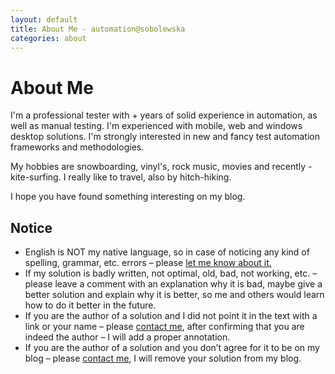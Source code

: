 ```yaml
---
layout: default
title: About Me - automation@sobolewska
categories: about
---
```


<div class="post">
	<h1 class="pageTitle">About Me</h1>
	<p class="intro">I'm a professional tester with <script type="text/javascript">document.write(new Date().getFullYear() - 2010);</script>+ years of solid experience in automation, as well as manual testing. I'm experienced with mobile, web and windows desktop solutions. I'm strongly interested in new and fancy test automation frameworks and methodologies.</p>
	<p>My hobbies are snowboarding, vinyl's, rock music, movies and recently - kite-surfing. I really like to travel, also by hitch-hiking.</p>
	<p>I hope you have found something interesting on my blog.</p>
	<a name="notice"></a><h2>Notice</h2>
	<ul>
	<li>English is NOT my native language, so in case of noticing any kind of spelling, grammar, etc. errors – please <a href="/contact">let me know about it.</a></li>
	<li>If my solution is badly written, not optimal, old, bad, not working, etc. – please leave a comment with an explanation why it is bad, maybe give a better solution and explain why it is better, so me and others would learn how to do it better in the future.</li>
	<li>If you are the author of a solution and I did not point it in the text with a link or your name – please <a href="/contact">contact me</a>, after confirming that you are indeed the author – I will add a proper annotation.</li>
	<li>If you are the author of a solution and you don’t agree for it to be on my blog – please <a href="/contact">contact me</a>, I will remove your solution from my blog.</li>
	</ul>
</div>
